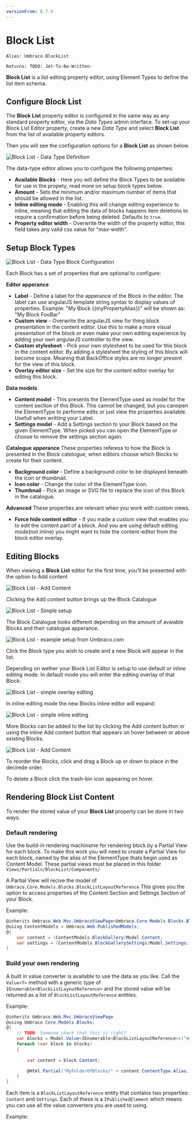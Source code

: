 ```yaml
---
versionFrom: 8.7.0
---
```


# Block List

`Alias: Umbraco.BlockList`

`Returns: TODO: Jet-To-Be-Written-`


**Block List** is a list editing property editor, using Element Types to define the list item schema.


## Configure Block List

The **Block List** property editor is configured in the same way as any standard property editor, via the *Data Types* admin interface. To set-up your Block List Editor property, create a new *Data Type* and select **Block List** from the list of available property editors.

Then you will see the configuration options for a **Block List** as shown below.

![Block List - Data Type Definition](images/BlockListEditor_DataType.png)

The data-type editor allows you to configure the following properties:

- **Available Blocks** - Here you will define the Block Types to be available for use in the propety, read more on setup block types below.
- **Amount** - Sets the minimum and/or maximum number of items that should be allowed in the list.
- **Inline editing mode** - Enabling this will change editing experience to inline, meaning that editing the data of blocks happens item deletions to require a confirmation before being deleted. Defaults to `true`.
- **Property editor width** - Overwrite the width of the property editor, this field takes any valid css value for "max-width".


## Setup Block Types

![Block List - Data Type Block Configuration](images/BlockListEditor_DataType_Blocks.png)

Each Block has a set of properties that are optional to configure:

**Editor apperance**

- **Label** - Define a label for the apperance of the Block in the editor. The label can use angularJS template string syntax to display values of properties. Example: "My Block {{myPropertyAlias}}" will be shown as: "My Block FooBar"
- **Custom view** - Overwrite the angularJS view for thing block presentation in the content editor. Use this to make a more visual presentation of the block or even make your own editing experience by adding your own angularJS controller to the view.
- **Custom stylesheet** - Pick your own stylesheet to be used for this block in the content editor. By adding a stylesheet the styling of this block will become scope. Meaning that BackOffice styles are no longer present for the view of this block.
- **Overlay editor size** - Set the size for the content editor overlay for editing this block.

**Data models**

- **Content model** - This presents the ElementType used as model for the content section of this Block. This cannot be changed, but you canopen the ElementType to performe edits or just view the properties available. Usefull when writting your Label.
- **Settings model** - Add a Settings section to your Block based on the given ElementType. When picked you can open the ElementType or choose to remove the settings section again.

**Catalogue apperance**
These properties referess to how the Block is presented in the Block catelogue, when editors choose which Blocks to create for their content.

- **Background color** - Define a background color to be displayed beneath the icon or thumbnail.
- **Icon color** - Change the color of the ElementType icon.
- **Thumbnail** - Pick an image or SVG file to replace the icon of this Block in the catalogue.

**Advanced**
These properties are relevant when you work with custom views.

- **Force hide content editor** - If you made a custom view that enables you to edit the content part of a block. And you are using default editing mode(not inline) you might want to hide the content-editor from the block editor overlay.


## Editing Blocks

When viewing a **Block List** editor for the first time, you'll be presented with the option to Add content

![Block List - Add Content](images/BlockListEditor_AddContent.png)

Clicking the Add content button brings up the Block Catalogue

![Block List - Simple setup](images/BlockListEditor_BlockPicker_simplesetup.jpg)

The Block Catalogue looks different depending on the amount of avaiable Blocks and their catalogue apperance.

![Block List - example setup from Umbraco.com](images/BlockListEditor_BlockPicker.jpg)

Click the Block type you wish to create and a new Block will appear in the list.

Depending on wether your Block List Editor is setup to use default or inline editing mode.
In default mode you will enter the editing overlay of that Block:

![Block List - simple overlay editing](images/BlockListEditor_EditingOverlay.jpg)

In inline editing mode the new Blocks inline editor will expand:

![Block List - simple inline editing](images/BlockListEditor_InlineEditing.jpg)


More Blocks can be added to the list by clicking the Add content button or using the inline Add content button that appears on hover between or above existing Blocks.

![Block List - Add Content](images/BlockListEditor_AddContentInline.jpg)

To reorder the Blocks, click and drag a Block up or down to place in the decirede order.

To delete a Block click the trash-bin icon appearing on hover.




## Rendering Block List Content

To render the stored value of your **Block List** property can be done in two ways.

### Default rendering
Use the build-in rendering machinsme for rendering block by a Partial View for each block.
To make this work you will need to create a Partial View for each block, named by the alias of the ElementType thats begin used as Content Model.
These partial views must be placed in this folder `Views/Partials/BlockList/Components/`

A Partial View will recive the model of `Umbraco.Core.Models.Blocks.BlockListLayoutReference` This gives you the option to access properties of the Content Section and Settings Section of your Block.

Example:

```csharp
@inherits Umbraco.Web.Mvc.UmbracoViewPage<Umbraco.Core.Models.Blocks.BlockListLayoutReference>
@using ContentModels = Umbraco.Web.PublishedModels;
@{
    var content = (ContentModels.BlockGallery)Model.Content;
    var settings = (ContentModels.BlockGallerySettings)Model.Settings;
}
```

### Build your own rendering
A built in value converter is available to use the data as you like. Call the `Value<T>` method with a generic type of `IEnumerable<BlockListLayoutReference>` and the stored value will be returned as a list of `BlockListLayoutReference` entities.

Example:

```csharp
@inherits Umbraco.Web.Mvc.UmbracoViewPage
@using Umbraco.Core.Models.Blocks;
@{
	// TODO: Someone check that this is right?
    var blocks = Model.Value<IEnumerable<BlockListLayoutReference>>("myBlocksProperty");
    foreach (var block in blocks)
    {
    
        var content = block.Content;

        @Html.Partial("MyFolderOfBlocks/" + content.ContentType.Alias, block)
    }
}
```

Each item is a `BlockListLayoutReference` entity that contains two properties: `Content` and `Settings`. Each of these is a `IPublishedElement` which means you can use all the value converters you are used to using.

Example:

```csharp
	
	
	
```